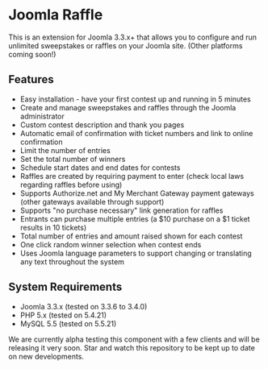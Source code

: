Joomla Raffle
====================

This is an extension for Joomla 3.3.x+ that allows you to configure and run unlimited sweepstakes or raffles on your Joomla site. (Other platforms coming soon!)

## Features
* Easy installation - have your first contest up and running in 5 minutes
* Create and manage sweepstakes and raffles through the Joomla administrator
* Custom contest description and thank you pages
* Automatic email of confirmation with ticket numbers and link to online confirmation
* Limit the number of entries
* Set the total number of winners
* Schedule start dates and end dates for contests
* Raffles are created by requiring payment to enter (check local laws regarding raffles before using)
* Supports Authorize.net and My Merchant Gateway payment gateways (other gateways available through support)
* Supports "no purchase necessary" link generation for raffles
* Entrants can purchase multiple entries (a $10 purchase on a $1 ticket results in 10 tickets)
* Total number of entries and amount raised shown for each contest
* One click random winner selection when contest ends
* Uses Joomla language parameters to support changing or translating any text throughout the system

## System Requirements
* Joomla 3.3.x (tested on 3.3.6 to 3.4.0)
* PHP 5.x (tested on 5.4.21)
* MySQL 5.5 (tested on 5.5.21)

We are currently alpha testing this component with a few clients and will be releasing it very soon. Star and watch this repository to be kept up to date on new developments.
